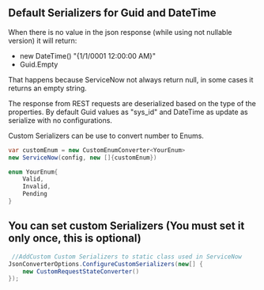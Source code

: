## Default Serializers for Guid and DateTime

When there is no value in the json response (while using not nullable version) it will return:

- new DateTime() "{1/1/0001 12:00:00 AM}"
- Guid.Empty

That happens because ServiceNow not always return null, in some cases it returns an empty string.

The response from REST requests are deserialized based on the type of the properties.
By default Guid values as "sys_id" and DateTime as update as serialize with no configurations.

Custom Serializers can be use to convert number to Enums.

```csharp
var customEnum = new CustomEnumConverter<YourEnum>
new ServiceNow(config, new []{customEnum})
```

```csharp
enum YourEnum{
    Valid,
    Invalid,
    Pending
}
```

## You can set custom Serializers (You must set it only once, this is optional)

```csharp
 //AddCustom Custom Serializers to static class used in ServiceNow
JsonConverterOptions.ConfigureCustomSerializers(new[] {
    new CustomRequestStateConverter()
});
```
